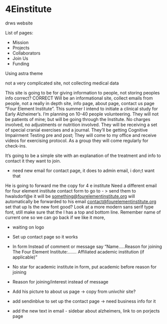 # 4Einstitute
drws website

List of pages:
- Mission
- Projects
- Collaborators
- Join Us
- Funding

Using astra theme

not a very complicated site, 
not collecting medical data

This site is going to be for giving information to people, not storing peoples info correct? CORRECT
Will be an informational site, collect emails from people, not a really in depth site, info page, about page, contact us page
 "Four Element Institute”.  This summer I intend to initiate a clinical study for Early Alzheimer’s. I’m planning on 10-40 people volunteering. They will not be patients of mine;  but will be going through the Institute. 
No charges involved, no adjustments or nutrition involved. They will be receiving a set of special cranial exercises and a journal. They’ll be getting Cognitive Impairment Testing pre and post; They will come to my office and receive videos for exercising protocol. As a group they will come regularly for check-ins.

It’s going to be a simple site with an explanation of the treatment and info to contact it they want to join.  


- need new email for contact page, it does to admin email, i don;t want that 


He is going to forward me the copy for 4 e institute
Need a different email for four element institute contact form to go to - > send them to  hwalsdorf@e it will be something@fourelementinstitute.org will automatically be forwarded to his email contact@fourelementinstitute.org set that up
Is the new font good? Look at a more modern sans serif type font, still make sure that the I has a top and bottom line. Remember name of current one so we can go back if we like it more, 

- waiting on logo
- Set up contact page so it works
- In form Instead of comment or message say “Name…..Reason for joining The Four Element Institute:....... Affiliated academic institution (if applicable)”
- No star for academic institute in form, put academic before reason for joining
- Reason for joining/interest instead of message
- Add his picture to about us page -> copy from univchir site?
- add sendinblue to set up the contact page -> need business info for it 


- add the new text in email -   sidebar about alzheimers, link to on porjects page
